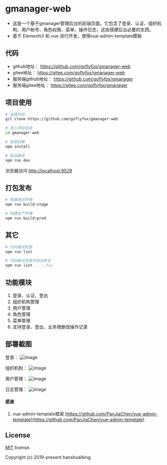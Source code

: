 # gmanager-web

* 这是一个基于gmanager管理后台的前端页面。它包含了登录、认证、组织机构、用户帐号、角色权限、菜单、操作日志，这些搭建后台必要的东西。
* 基于 ElementUI 和 vue 进行开发，使用vue-admin-template模板

## 代码
* github地址： https://github.com/goflyfox/gmanager-web
* gitee地址： https://gitee.com/goflyfox/gmanager-web
* 服务端github地址： https://github.com/goflyfox/gmanager
* 服务端gitee地址： https://gitee.com/goflyfox/gmanager

## 项目使用

```bash
# 克隆项目
git clone https://github.com/goflyfox/gmanager-web

# 进入项目目录
cd gmanager-web

# 安装依赖
npm install

# 启动服务
npm run dev
```

浏览器访问 [http://localhost:9529](http://localhost:9529)

## 打包发布

```bash
# 构建测试环境
npm run build:stage

# 构建生产环境
npm run build:prod
```

## 其它

```bash
# 代码格式检查
npm run lint

# 代码格式检查并自动修复
npm run lint -- --fix
```
## 功能模块

1. 登录、认证、登出
2. 组织机构管理
3. 用户管理
4. 角色管理
5. 菜单管理
6. 支持登录、登出、业务增删改操作记录

## 部署截图
登录：
![image](https://raw.githubusercontent.com/goflyfox/gmanager/master/deploy/image/web1.png)

组织机构：
![image](https://raw.githubusercontent.com/goflyfox/gmanager/master/deploy/image/web2.png)

用户管理：
![image](https://raw.githubusercontent.com/goflyfox/gmanager/master/deploy/image/web3.png)

日志管理：
![image](https://raw.githubusercontent.com/goflyfox/gmanager/master/deploy/image/web4.png)

#### 感谢


1. vue-admin-template框架 [https://github.com/PanJiaChen/vue-admin-template](https://github.com/PanJiaChen/vue-admin-template) 


## License

[MIT](https://github.com/goflyfox/gmanager-web) license.

Copyright (c) 2019-present hanshuaibing
